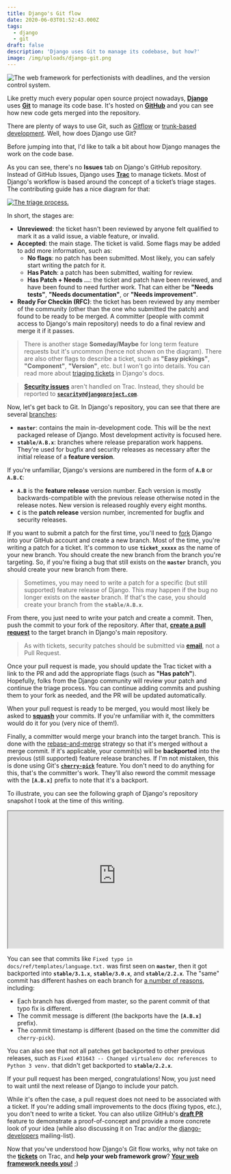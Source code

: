 ```yaml
---
title: Django's Git flow
date: 2020-06-03T01:52:43.000Z
tags:
  - django
  - git
draft: false
description: 'Django uses Git to manage its codebase, but how?'
image: /img/uploads/django-git.png
---
```


![The web framework for perfectionists with deadlines, and the version control system.](/img/uploads/django-git.png 'The web framework for perfectionists with deadlines, and the version control system.')

Like pretty much every popular open source project nowadays,
[**Django**][django] uses [**Git**][git] to manage its code base. It's hosted
on [**GitHub**][github] and you can see how new code gets merged into the
repository.

There are plenty of ways to use Git, such as [Gitflow][gitflow] or
[trunk-based development][tbd]. Well, how does Django use Git?

Before jumping into that, I'd like to talk a bit about how Django manages
the work on the code base.

As you can see, there's no **Issues** tab on Django's GitHub repository.
Instead of GitHub Issues, Django uses [**Trac**][trac] to manage tickets.
Most of Django's workflow is based around the concept of a ticket’s triage
stages. The contributing guide has a nice diagram for that:

<a target="_blank" rel="noreferrer noopener nofollow" href="https://docs.djangoproject.com/en/dev/internals/contributing/triaging-tickets/#how-can-i-help-with-triaging">
	<img src="/img/uploads/triage_process.svg" alt="The triage process." title="The triage process." />
</a>

In short, the stages are:

- **Unreviewed**: the ticket hasn't been reviewed by anyone felt qualified to
  mark it as a valid issue, a viable feature, or invalid.
- **Accepted**: the main stage. The ticket is valid. Some flags may be added
  to add more information, such as:
  - **No flags**: no patch has been submitted. Most likely, you can safely
    start writing the patch for it.
  - **Has Patch**: a patch has been submitted, waiting for review.
  - **Has Patch + Needs …**: the ticket and patch have been reviewed, and
    have been found to need further work. That can either be **"Needs tests"**,
    **"Needs documentation"**, or **"Needs improvement"**.
- **Ready For Checkin (RFC)**: the ticket has been reviewed by any member of
  the community (other than the one who submitted the patch) and found to
  be ready to be merged. A committer (people with commit access to Django's
  main repository) needs to do a final review and merge it if it passes.

> There is another stage **Someday/Maybe** for long term feature requests but
> it's uncommon (hence not shown on the diagram). There are also other flags
> to describe a ticket, such as **"Easy pickings"**, **"Component"**,
> **"Version"**, etc. but I won't go into details. You can read more about
> [triaging tickets][triaging] in Django's docs.

> [**Security issues**][security] aren't handled on Trac. Instead, they should
> be reported to [**`security@djangoproject.com`**][security-email].

Now, let's get back to Git. In Django's repository, you can see that there are
several [branches][branches]:

- **`master`**: contains the main in-development code. This will be the next
  packaged release of Django. Most development activity is focused here.
- **`stable/A.B.x`**: branches where release preparation work happens. They're
  used for bugfix and security releases as necessary after the initial release
  of a **feature version**.

If you're unfamiliar, Django's versions are numbered in the form of **`A.B`**
or **`A.B.C`**:

- **`A.B`** is the **feature release** version number. Each version is mostly
  backwards-compatible with the previous release otherwise noted in the release
  notes. New version is released roughly every eight months.
- **`C`** is the **patch release** version number, incremented for bugfix and
  security releases.

If you want to submit a patch for the first time, you'll need to [fork][fork]
Django into your GitHub account and create a new branch. Most of the time,
you're writing a patch for a ticket. It's common to use **`ticket_xxxxx`** as
the name of your new branch. You should create the new branch from the branch
you're targeting. So, if you're fixing a bug that still exists on the
**`master`** branch, you should create your new branch from there.

> Sometimes, you may need to write a patch for a specific (but still supported)
> feature release of Django. This may happen if the bug no longer exists on the
> **`master`** branch. If that's the case, you should create your branch from
> the **`stable/A.B.x`**.

From there, you just need to write your patch and create a commit. Then, push
the commit to your fork of the repository. After that,
[**create a pull request**][pull-request] to the target branch in Django's
main repository.

> As with tickets, security patches should be submitted via
> [**email**][security-email], not a Pull Request.

Once your pull request is made, you should update the Trac ticket with a link
to the PR and add the appropriate flags (such as **"Has patch"**). Hopefully,
folks from the Django community will review your patch and continue the triage
process. You can continue adding commits and pushing them to your fork as
needed, and the PR will be updated automatically.

When your pull request is ready to be merged, you would most likely be asked
to [**squash**][squash] your commits. If you're unfamiliar with it, the
committers would do it for you (very nice of them!).

Finally, a committer would merge your branch into the target branch. This is
done with the [rebase-and-merge][rebase-merge] strategy so that it's merged
without a merge commit. If it's applicable, your commit(s) will be
**backported** into the previous (still supported) feature release branches.
If I'm not mistaken, this is done using Git's [**`cherry-pick`**][cherry-pick]
feature. You don't need to do anything for this, that's the committer's work.
They'll also reword the commit message with the **`[A.B.x]`** prefix to note
that it's a backport.

To illustrate, you can see the following graph of Django's repository snapshot
I took at the time of this writing.

<iframe
  width="100%"
  height="320"
  src="https://gitgraphs-django.laymonage.com">
</iframe>

You can see that commits like `Fixed typo in docs/ref/templates/language.txt.`
was first seen on **`master`**, then it got backported into **`stable/3.1.x`**,
**`stable/3.0.x`**, and **`stable/2.2.x`**. The "same" commit has different
hashes on each branch for [a number of reasons][git-hash], including:

- Each branch has diverged from master, so the parent commit of that typo fix
  is different.
- The commit message is different (the backports have the **`[A.B.x]`**
  prefix).
- The commit timestamp is different (based on the time the committer did
  `cherry-pick`).

You can also see that not all patches get backported to other previous
releases, such as
`Fixed #31643 -- Changed virtualenv doc references to Python 3 venv.` that
didn't get backported to **`stable/2.2.x`**.

If your pull request has been merged, congratulations! Now, you just need to
wait until the next release of Django to include your patch.

While it's often the case, a pull request does not need to be associated with
a ticket. If you're adding small improvements to the docs (fixing typos, etc.),
you don't need to write a ticket. You can also utilize GitHub's
[**draft PR**][draft] feature to demonstrate a proof-of-concept and provide a
more concrete look of your idea (while also discussing it on Trac and/or the
[django-developers][django-developers] mailing-list).

Now that you've understood how Django's Git flow works, why not take on the
[**tickets**][tickets] on Trac, and **help your web framework grow**?
[**Your web framework needs you!**][your-web-framework-needs-you] ;)

[django]: https://djangoproject.com
[git]: https://git-scm.com
[github]: https://github.com/django/django
[gitflow]: https://nvie.com/posts/a-successful-git-branching-model
[tbd]: https://trunkbaseddevelopment.com
[trac]: https://code.djangoproject.com
[triaging]: https://docs.djangoproject.com/en/3.0/internals/contributing/triaging-tickets
[security]: https://docs.djangoproject.com/en/dev/internals/security
[security-email]: mailto:security@djangoproject.com
[branches]: https://github.com/django/django/branches
[fork]: http://github.com/django/django/fork
[pull-request]: https://github.com/django/django/pull/new/master
[squash]: https://git-scm.com/book/en/v2/Git-Tools-Rewriting-History#_squashing
[rebase-merge]: https://help.github.com/en/github/collaborating-with-issues-and-pull-requests/about-pull-request-merges#rebase-and-merge-your-pull-request-commits
[cherry-pick]: https://git-scm.com/docs/git-cherry-pick
[git-hash]: https://gist.github.com/masak/2415865
[draft]: https://github.blog/2019-02-14-introducing-draft-pull-requests
[django-developers]: https://groups.google.com/forum/#!forum/django-developers
[tickets]: https://code.djangoproject.com/query
[your-web-framework-needs-you]: https://www.youtube.com/watch?v=1BFjg9XtptM
